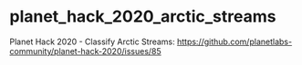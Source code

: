 # planet_hack_2020_arctic_streams
Planet Hack 2020 - Classify Arctic Streams: https://github.com/planetlabs-community/planet-hack-2020/issues/85
